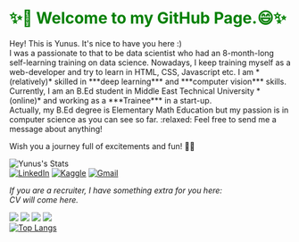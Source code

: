 <h1 style='color:green;';>✨👋 Welcome to my GitHub Page.😄✨ </h1>
Hey! This is Yunus. It's nice to have you here :)<br>I was a passionate  to that to be data scientist who had an 8-month-long self-learning training on data science. Nowadays, I keep training myself as a web-developer and try to learn in HTML, CSS, Javascript etc. I am *(relatively)* skilled in ***deep learning*** and ***computer vision*** skills. Currently, I am an B.Ed student in Middle East Technical University *(online)* and working as a ***Trainee*** in a start-up.<br>
Actually, my B.Ed degree is Elementary Math Education but my passion is in computer science as you can see so far. :relaxed: Feel free to send me a message about anything!

Wish you a journey full of excitements and fun! 🏴‍☠️

<!--(https://github.com/anuraghazra/github-readme-stats)-->

![Yunus's Stats](https://github-readme-stats.vercel.app/api?username=yunuscanunal&show_icons=true&theme=vision-friendly-highcontrast&count_private=true)<br>
[![LinkedIn](https://img.shields.io/badge/linkedin-%230077B5.svg?&style=for-the-badge&logo=linkedin&logoColor=white)](https://www.linkedin.com/in/yunuscanunal/)
[![Kaggle](https://img.shields.io/badge/kaggle-%2312100E.svg?&style=for-the-badge&logo=kaggle&labelColor=gray&color=gray)](https://www.kaggle.com/yunuscanunal)
[![Gmail](https://img.shields.io/badge/gmail-%2312100E.svg?&style=for-the-badge&logo=gmail&labelColor=white&color=red)](mailto:yunuscanunal1@gmail.com)


*If you are a recruiter, I have something extra for you here:*<br>
*CV will come here.*

<img src='https://img.icons8.com/color/48/000000/python.png'></img>
<img src='https://img.icons8.com/color/48/000000/javascript.png'></img>
<img src='https://img.icons8.com/color/48/000000/html-5.png'></img>
<img src='https://img.icons8.com/color/48/000000/css3.png'></img>
<br>
[![Top Langs](https://github-readme-stats.vercel.app/api/top-langs/?username=Yunuscanunal&layout=compact)](https://github.com/anuraghazra/github-readme-stats)
<!--[![CV](https://img.shields.io/badge/CV-Plain-orange)](https://dar.vin/mg-cv)-->
<!--[![CV0](https://img.shields.io/badge/CV-Featured-green)](https://dar.vin/mg-cv0)-->
